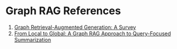 # Graph RAG References

1. [Graph Retrieval-Augmented Generation: A Survey](https://arxiv.org/abs/2408.08921)
2. [From Local to Global: A Graph RAG Approach to Query-Focused Summarization](https://arxiv.org/abs/2404.16130)

